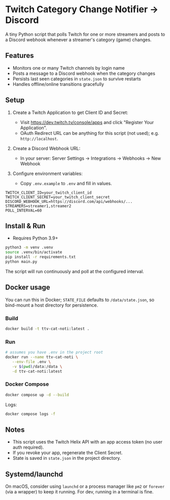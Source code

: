 # Twitch Category Change Notifier -> Discord

A tiny Python script that polls Twitch for one or more streamers and posts to a Discord webhook whenever a streamer's category (game) changes.

## Features

- Monitors one or many Twitch channels by login name
- Posts a message to a Discord webhook when the category changes
- Persists last seen categories in `state.json` to survive restarts
- Handles offline/online transitions gracefully

## Setup

1. Create a Twitch Application to get Client ID and Secret:

   - Visit <https://dev.twitch.tv/console/apps> and click "Register Your Application".
   - OAuth Redirect URL can be anything for this script (not used); e.g. `http://localhost`.

2. Create a Discord Webhook URL:

   - In your server: Server Settings -> Integrations -> Webhooks -> New Webhook

3. Configure environment variables:
   - Copy `.env.example` to `.env` and fill in values.

```dotenv
TWITCH_CLIENT_ID=your_twitch_client_id
TWITCH_CLIENT_SECRET=your_twitch_client_secret
DISCORD_WEBHOOK_URL=https://discord.com/api/webhooks/...
STREAMERS=streamer1,streamer2
POLL_INTERVAL=60
```

## Install & Run

- Requires Python 3.9+

```bash
python3 -m venv .venv
source .venv/bin/activate
pip install -r requirements.txt
python main.py
```

The script will run continuously and poll at the configured interval.

## Docker usage

You can run this in Docker; `STATE_FILE` defaults to `/data/state.json`, so bind-mount a host directory for persistence.

### Build

```bash
docker build -t ttv-cat-noti:latest .
```

### Run

```bash
# assumes you have .env in the project root
docker run --name ttv-cat-noti \
   --env-file .env \
   -v $(pwd)/data:/data \
   -d ttv-cat-noti:latest
```

### Docker Compose

```bash
docker compose up -d --build
```

Logs:

```bash
docker compose logs -f
```

## Notes

- This script uses the Twitch Helix API with an app access token (no user auth required).
- If you revoke your app, regenerate the Client Secret.
- State is saved in `state.json` in the project directory.

## Systemd/launchd

On macOS, consider using `launchd` or a process manager like `pm2` or `forever` (via a wrapper) to keep it running. For dev, running in a terminal is fine.
